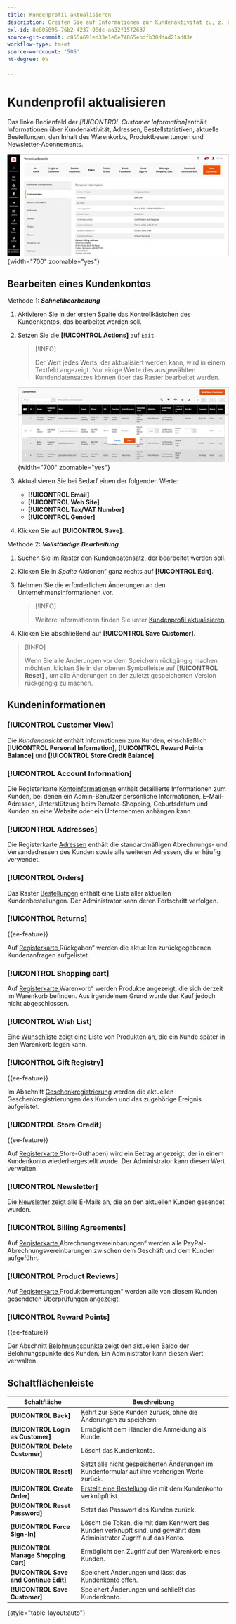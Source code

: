 ```yaml
---
title: Kundenprofil aktualisieren
description: Greifen Sie auf Informationen zur Kundenaktivität zu, z. B. wann sich der Kunde zuletzt bei seinem Konto angemeldet oder davon abgemeldet hat, und aktualisieren Sie das Kundenprofil.
exl-id: 8e805095-76b2-4237-98dc-aa32f15f2637
source-git-commit: c855a691ed33e1e6e74865ebdfb30ddad21ad83e
workflow-type: tm+mt
source-wordcount: '505'
ht-degree: 0%

---
```


# Kundenprofil aktualisieren

Das linke Bedienfeld der _[!UICONTROL Customer Information]_&#x200B;enthält Informationen über Kundenaktivität, Adressen, Bestellstatistiken, aktuelle Bestellungen, den Inhalt des Warenkorbs, Produktbewertungen und Newsletter-Abonnements.

![Kundenprofil](assets/cust-profile.png){width="700" zoomable="yes"}

## Bearbeiten eines Kundenkontos

Methode 1: **_Schnellbearbeitung_**

1. Aktivieren Sie in der ersten Spalte das Kontrollkästchen des Kundenkontos, das bearbeitet werden soll.

1. Setzen Sie die **[!UICONTROL Actions]** auf `Edit`.

   >[!INFO]
   >
   >Der Wert jedes Werts, der aktualisiert werden kann, wird in einem Textfeld angezeigt. Nur einige Werte des ausgewählten Kundendatensatzes können über das Raster bearbeitet werden.

   ![Schnellbearbeitung](assets/customers-grid-quick-edit.png){width="700" zoomable="yes"}

1. Aktualisieren Sie bei Bedarf einen der folgenden Werte:

   * **[!UICONTROL Email]**
   * **[!UICONTROL Web Site]**
   * **[!UICONTROL Tax/VAT Number]**
   * **[!UICONTROL Gender]**

1. Klicken Sie auf **[!UICONTROL Save]**.

Methode 2: **_Vollständige Bearbeitung_**

1. Suchen Sie im Raster den Kundendatensatz, der bearbeitet werden soll.

1. Klicken Sie in _Spalte_ Aktionen“ ganz rechts auf **[!UICONTROL Edit]**.

1. Nehmen Sie die erforderlichen Änderungen an den Unternehmensinformationen vor.

   >[!INFO]
   >
   >Weitere Informationen finden Sie unter [Kundenprofil aktualisieren](../customers/update-account.md).

1. Klicken Sie abschließend auf **[!UICONTROL Save Customer]**.

>[!INFO]
>
>Wenn Sie alle Änderungen vor dem Speichern rückgängig machen möchten, klicken Sie in der oberen Symbolleiste auf **[!UICONTROL Reset]** , um alle Änderungen an der zuletzt gespeicherten Version rückgängig zu machen.

## Kundeninformationen

### [!UICONTROL Customer View]

Die _Kundenansicht_ enthält Informationen zum Kunden, einschließlich **[!UICONTROL Personal Information]**, **[!UICONTROL Reward Points Balance]** und **[!UICONTROL Store Credit Balance]**.

### [!UICONTROL Account Information]

Die Registerkarte [Kontoinformationen](../customers/account-dashboard-account-information.md) enthält detaillierte Informationen zum Kunden, bei denen ein Admin-Benutzer persönliche Informationen, E-Mail-Adressen, Unterstützung beim Remote-Shopping, Geburtsdatum und Kunden an eine Website oder ein Unternehmen anhängen kann.

### [!UICONTROL Addresses]

Die Registerkarte [Adressen](../customers/account-dashboard-address-book.md) enthält die standardmäßigen Abrechnungs- und Versandadressen des Kunden sowie alle weiteren Adressen, die er häufig verwendet.

### [!UICONTROL Orders]

Das Raster [Bestellungen](../stores-purchase/orders.md) enthält eine Liste aller aktuellen Kundenbestellungen. Der Administrator kann deren Fortschritt verfolgen.

### [!UICONTROL Returns]

{{ee-feature}}

Auf [ Registerkarte ](../stores-purchase/returns.md)Rückgaben“ werden die aktuellen zurückgegebenen Kundenanfragen aufgelistet.

### [!UICONTROL Shopping cart]

Auf [ Registerkarte ](../stores-purchase/cart.md)Warenkorb“ werden Produkte angezeigt, die sich derzeit im Warenkorb befinden. Aus irgendeinem Grund wurde der Kauf jedoch nicht abgeschlossen.

### [!UICONTROL Wish List]

Eine [Wunschliste](../stores-purchase/wishlists.md) zeigt eine Liste von Produkten an, die ein Kunde später in den Warenkorb legen kann.

### [!UICONTROL Gift Registry]

{{ee-feature}}

Im Abschnitt [Geschenkregistrierung](../merchandising-promotions/gift-registry-storefront.md) werden die aktuellen Geschenkregistrierungen des Kunden und das zugehörige Ereignis aufgelistet.


### [!UICONTROL Store Credit]

{{ee-feature}}

Auf [ Registerkarte ](../customers/store-credit.md)Store-Guthaben) wird ein Betrag angezeigt, der in einem Kundenkonto wiederhergestellt wurde. Der Administrator kann diesen Wert verwalten.

### [!UICONTROL Newsletter]

Die [Newsletter](../merchandising-promotions/newsletters.md) zeigt alle E-Mails an, die an den aktuellen Kunden gesendet wurden.

### [!UICONTROL Billing Agreements]

Auf [ Registerkarte ](../stores-purchase/paypal-billing-agreements.md)Abrechnungsvereinbarungen“ werden alle PayPal-Abrechnungsvereinbarungen zwischen dem Geschäft und dem Kunden aufgeführt.

### [!UICONTROL Product Reviews]

Auf [ Registerkarte ](../catalog/settings-advanced-product-reviews.md)Produktbewertungen“ werden alle von diesem Kunden gesendeten Überprüfungen angezeigt.

### [!UICONTROL Reward Points]

{{ee-feature}}

Der Abschnitt [Belohnungspunkte](../merchandising-promotions/rewards-loyalty.md) zeigt den aktuellen Saldo der Belohnungspunkte des Kunden. Ein Administrator kann diesen Wert verwalten.

## Schaltflächenleiste

| Schaltfläche | Beschreibung |
|----------|--------------|
| **[!UICONTROL Back]** | Kehrt zur Seite Kunden zurück, ohne die Änderungen zu speichern. |
| **[!UICONTROL Login as Customer]** | Ermöglicht dem Händler die Anmeldung als Kunde. |
| **[!UICONTROL Delete Customer]** | Löscht das Kundenkonto. |
| **[!UICONTROL Reset]** | Setzt alle nicht gespeicherten Änderungen im Kundenformular auf ihre vorherigen Werte zurück. |
| **[!UICONTROL Create Order]** | [Erstellt eine Bestellung](../stores-purchase/customer-account-create-order.md) die mit dem Kundenkonto verknüpft ist. |
| **[!UICONTROL Reset Password]** | Setzt das Passwort des Kunden zurück. |
| **[!UICONTROL Force Sign-In]** | Löscht die Token, die mit dem Kennwort des Kunden verknüpft sind, und gewährt dem Administrator Zugriff auf das Konto. |
| **[!UICONTROL Manage Shopping Cart]** | Ermöglicht den Zugriff auf den Warenkorb eines Kunden. |
| **[!UICONTROL Save and Continue Edit]** | Speichert Änderungen und lässt das Kundenkonto offen. |
| **[!UICONTROL Save Customer]** | Speichert Änderungen und schließt das Kundenkonto. |

{style="table-layout:auto"}
